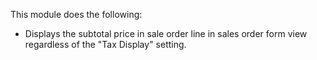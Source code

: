 This module does the following:

- Displays the subtotal price in sale order line in sales order form
  view regardless of the "Tax Display" setting.
